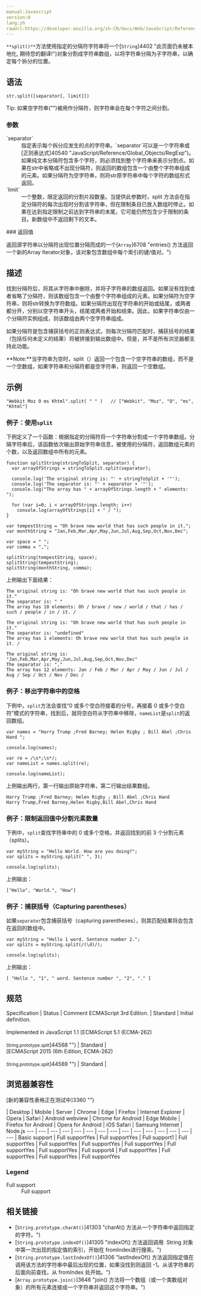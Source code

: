 ```yaml
---
manual:Javascript
version:0
lang:zh
rawUrl:https://developer.mozilla.org/zh-CN/docs/Web/JavaScript/Reference/Global_Objects/String/split
---
```






`**split()**`方法使用指定的分隔符字符串将一个[`String`]4402 "此页面仍未被本地化, 期待您的翻译!")对象分割成字符串数组，以将字符串分隔为子字符串，以确定每个拆分的位置。


## 语法<a name="Syntax"></a>

```
str.split([separator[, limit]])

```


Tip: 如果空字符串(&quot;&quot;)被用作分隔符，则字符串会在每个字符之间分割。



### 参数<a name="参数"></a>
<dl><dt id=''>`separator`</dt><dd>指定表示每个拆分应发生的点的字符串。`separator`可以是一个字符串或[正则表达式]40540 "JavaScript/Reference/Global_Objects/RegExp")。 如果纯文本分隔符包含多个字符，则必须找到整个字符串来表示分割点。如果在str中省略或不出现分隔符，则返回的数组包含一个由整个字符串组成的元素。如果分隔符为空字符串，则将str原字符串中每个字符的数组形式返回。</dd><dt id=''>`limit`</dt><dd>一个整数，限定返回的分割片段数量。当提供此参数时，split 方法会在指定分隔符的每次出现时分割该字符串，但在限制条目已放入数组时停止。如果在达到指定限制之前达到字符串的末尾，它可能仍然包含少于限制的条目。新数组中不返回剩下的文本。</dd></dl>
### 返回值<a name="返回值"></a>


返回源字符串以分隔符出现位置分隔而成的一个[`Array`]6708 "entries() 方法返回一个新的Array Iterator对象，该对象包含数组中每个索引的键/值对。")


## 描述<a name="Description"></a>


找到分隔符后，将其从字符串中删除，并将子字符串的数组返回。如果没有找到或者省略了分隔符，则该数组包含一个由整个字符串组成的元素。如果分隔符为空字符串，则将str转换为字符数组。如果分隔符出现在字符串的开始或结尾，或两者都分开，分别以空字符串开头，结尾或两者开始和结束。因此，如果字符串仅由一个分隔符实例组成，则该数组由两个空字符串组成。



如果分隔符是包含捕获括号的正则表达式，则每次分隔符匹配时，捕获括号的结果（包括任何未定义的结果）将被拼接到输出数组中。但是，并不是所有浏览器都支持此功能。

**Note:**当字符串为空时，split（）返回一个包含一个空字符串的数组，而不是一个空数组，如果字符串和分隔符都是空字符串，则返回一个空数组。

## 示例<a name="Examples"></a>

```
"Webkit Moz O ms Khtml".split( " " )   // ["Webkit", "Moz", "O", "ms", "Khtml"]
```

### 例子：使用`split`<a name="Example:_Using_split"></a>


下例定义了一个函数：根据指定的分隔符将一个字符串分割成一个字符串数组。分隔字符串后，该函数依次输出原始字符串信息，被使用的分隔符，返回数组元素的个数，以及返回数组中所有的元素。


```
function splitString(stringToSplit, separator) {
  var arrayOfStrings = stringToSplit.split(separator);

  console.log('The original string is: "' + stringToSplit + '"');
  console.log('The separator is: "' + separator + '"');
  console.log("The array has " + arrayOfStrings.length + " elements: ");

  for (var i=0; i < arrayOfStrings.length; i++)
    console.log(arrayOfStrings[i] + " / ");
}

var tempestString = "Oh brave new world that has such people in it.";
var monthString = "Jan,Feb,Mar,Apr,May,Jun,Jul,Aug,Sep,Oct,Nov,Dec";

var space = " ";
var comma = ",";

splitString(tempestString, space);
splitString(tempestString);
splitString(monthString, comma);
```


上例输出下面结果：


```
The original string is: "Oh brave new world that has such people in it."
The separator is: " "
The array has 10 elements: Oh / brave / new / world / that / has / such / people / in / it. /

The original string is: "Oh brave new world that has such people in it."
The separator is: "undefined"
The array has 1 elements: Oh brave new world that has such people in it. /

The original string is: "Jan,Feb,Mar,Apr,May,Jun,Jul,Aug,Sep,Oct,Nov,Dec"
The separator is: ","
The array has 12 elements: Jan / Feb / Mar / Apr / May / Jun / Jul / Aug / Sep / Oct / Nov / Dec /
```

### 例子：移出字符串中的空格<a name="Example:_Removing_spaces_from_a_string"></a>


下例中，`split`方法会查找“0 或多个空白符接着的分号，再接着 0 或多个空白符”模式的字符串，找到后，就将空白符从字符串中移除，`nameList`是`split`的返回数组。


```
var names = "Harry Trump ;Fred Barney; Helen Rigby ; Bill Abel ;Chris Hand ";

console.log(names);

var re = /\s*;\s*/;
var nameList = names.split(re);

console.log(nameList);
```


上例输出两行，第一行输出原始字符串，第二行输出结果数组。


```
Harry Trump ;Fred Barney; Helen Rigby ; Bill Abel ;Chris Hand
Harry Trump,Fred Barney,Helen Rigby,Bill Abel,Chris Hand
```

### 例子：限制返回值中分割元素数量<a name="Example:_Returning_a_limited_number_of_splits"></a>


下例中，`split`查找字符串中的 0 或多个空格，并返回找到的前 3 个分割元素（splits）。


```
var myString = "Hello World. How are you doing?";
var splits = myString.split(" ", 3);

console.log(splits);
```


上例输出：


```
["Hello", "World.", "How"]
```

### 例子：捕获括号（Capturing parentheses）<a name="Example:_Capturing_parentheses"></a>


如果`separator`包含捕获括号（capturing parentheses），则其匹配结果将会包含在返回的数组中。


```
var myString = "Hello 1 word. Sentence number 2.";
var splits = myString.split(/(\d)/);

console.log(splits);
```


上例输出：


```
[ "Hello ", "1", " word. Sentence number ", "2", "." ]
```

## 规范<a name="规范"></a>

Specification | Status | Comment 
ECMAScript 3rd Edition. | Standard | Initial definition.<br></br>Implemented in JavaScript 1.1 
[ECMAScript 5.1 (ECMA-262)<br></br><small>String.prototype.split</small>]44568 "") | Standard |  
[ECMAScript 2015 (6th Edition, ECMA-262)<br></br><small>String.prototype.split</small>]44569 "") | Standard |  


## 浏览器兼容性<a name="浏览器兼容性"></a>
[新的兼容性表格正在测试中<i></i>]3360 "")

 | <abbr>Desktop<i></i></abbr> | <abbr>Mobile<i></i></abbr> | <abbr>Server<i></i></abbr> 
 | <abbr>Chrome<i></i></abbr> | <abbr>Edge<i></i></abbr> | <abbr>Firefox<i></i></abbr> | <abbr>Internet Explorer<i></i></abbr> | <abbr>Opera<i></i></abbr> | <abbr>Safari<i></i></abbr> | <abbr>Android webview<i></i></abbr> | <abbr>Chrome for Android<i></i></abbr> | <abbr>Edge Mobile<i></i></abbr> | <abbr>Firefox for Android<i></i></abbr> | <abbr>Opera for Android<i></i></abbr> | <abbr>iOS Safari<i></i></abbr> | <abbr>Samsung Internet<i></i></abbr> | <abbr>Node.js<i></i></abbr> 
 ---  |  ---  |  ---  |  ---  |  ---  |  ---  |  ---  |  ---  |  ---  |  ---  |  ---  |  ---  |  ---  |  ---  |  ---  | 
Basic support | <abbr>Full support</abbr>Yes | <abbr>Full support</abbr>Yes | <abbr>Full support</abbr>1 | <abbr>Full support</abbr>Yes | <abbr>Full support</abbr>Yes | <abbr>Full support</abbr>Yes | <abbr>Full support</abbr>Yes | <abbr>Full support</abbr>Yes | <abbr>Full support</abbr>Yes | <abbr>Full support</abbr>4 | <abbr>Full support</abbr>Yes | <abbr>Full support</abbr>Yes | <abbr>Full support</abbr>Yes | <abbr>Full support</abbr>Yes 


### Legend<a name="Legend"></a>
<dl><dt id=''><abbr>Full support</abbr></dt><dd>Full support</dd></dl>

## 相关链接<a name="See_also"></a>

* [`String.prototype.charAt()`]41303 "charAt() 方法从一个字符串中返回指定的字符。")
* [`String.prototype.indexOf()`]41305 "indexOf() 方法返回调用  String 对象中第一次出现的指定值的索引，开始在 fromIndex进行搜索。")
* [`String.prototype.lastIndexOf()`]41306 "lastIndexOf() 方法返回指定值在调用该方法的字符串中最后出现的位置，如果没找到则返回 -1。从该字符串的后面向前查找，从 fromIndex 处开始。")
* [`Array.prototype.join()`]3646 "join() 方法将一个数组（或一个类数组对象）的所有元素连接成一个字符串并返回这个字符串。")



